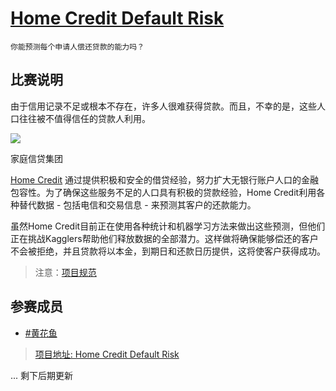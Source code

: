 # **[Home Credit Default Risk](https://www.kaggle.com/c/home-credit-default-risk)**

`你能预测每个申请人偿还贷款的能力吗？`

## 比赛说明

由于信用记录不足或根本不存在，许多人很难获得贷款。而且，不幸的是，这些人口往往被不值得信任的贷款人利用。

![](/static/images/competitions/featured/home-credit-default-risk/about-us-home-credit.jpg)

家庭信贷集团

[Home Credit](http://www.homecredit.net) 通过提供积极和安全的借贷经验，努力扩大无银行账户人口的金融包容性。为了确保这些服务不足的人口具有积极的贷款经验，Home Credit利用各种替代数据 - 包括电信和交易信息 - 来预测其客户的还款能力。

虽然Home Credit目前正在使用各种统计和机器学习方法来做出这些预测，但他们正在挑战Kagglers帮助他们释放数据的全部潜力。这样做将确保能够偿还的客户不会被拒绝，并且贷款将以本金，到期日和还款日历提供，这将使客户获得成功。

> 注意：[项目规范](/docs/kaggle-quickstart.md)

## 参赛成员

* [#黄花鱼]()

> [项目地址: Home Credit Default Risk](/competitions/featured/home-credit-default-risk/ManualFeatureEngineering_P1.ipynb)

... 剩下后期更新
